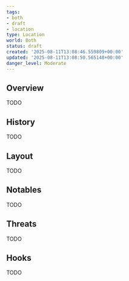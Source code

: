 ```yaml
---
tags:
- both
- draft
- location
type: Location
world: Both
status: draft
created: '2025-08-11T13:08:46.559809+00:00'
updated: '2025-08-11T13:08:50.565148+00:00'
danger_level: Moderate
---
```



## Overview

TODO
## History

TODO
## Layout

TODO
## Notables

TODO
## Threats

TODO
## Hooks

TODO
